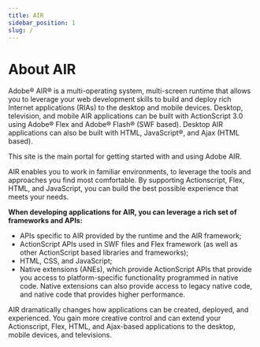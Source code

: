 ```yaml
--- 
title: AIR
sidebar_position: 1
slug: /
---
```


# About AIR

Adobe® AIR® is a multi-operating system, multi-screen runtime that allows you to leverage your web development skills to build and deploy rich Internet applications (RIAs) to the desktop and mobile devices. Desktop, television, and mobile AIR applications can be built with ActionScript 3.0 using Adobe® Flex and Adobe® Flash® (SWF based). Desktop AIR applications can also be built with HTML, JavaScript®, and Ajax (HTML based).

This site is the main portal for getting started with and using Adobe AIR.

AIR enables you to work in familiar environments, to leverage the tools and approaches you find most comfortable. By supporting Actionscript, Flex, HTML, and JavaScript, you can build the best possible experience that meets your needs.

**When developing applications for AIR, you can leverage a rich set of frameworks and APIs:**

- APIs specific to AIR provided by the runtime and the AIR framework;
- ActionScript APIs used in SWF files and Flex framework (as well as other ActionScript based libraries and frameworks);
- HTML, CSS, and JavaScript;
- Native extensions (ANEs), which provide ActionScript APIs that provide you access to platform-specific functionality programmed in native code. Native extensions can also provide access to legacy native code, and native code that provides higher performance.

AIR dramatically changes how applications can be created, deployed, and experienced. You gain more creative control and can extend your Actionscript, Flex, HTML, and Ajax-based applications to the desktop, mobile devices, and televisions.

